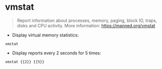 # vmstat

> Report information about processes, memory, paging, block IO, traps, disks and CPU activity.
> More information: <https://manned.org/vmstat>

- Display virtual memory statistics:

`vmstat`

- Display reports every 2 seconds for 5 times:

`vmstat {{2}} {{5}}`

